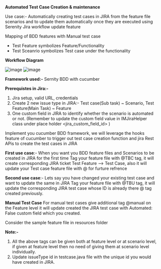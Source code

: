**Automated Test Case Creation & maintenance**

Use case:- Automatically creating test cases in JIRA from the feature file scenarios and to update them automatically once they are executed using Serenity Jira workflow update feature

Mapping of BDD features with Manual test case

- Test Feature symbolizes Feature/Functionality
- Test Sceanrio symbolizes Test case under the functionality

**Workflow Diagram**

![image](https://user-images.githubusercontent.com/19408058/126687060-1229e4dd-386e-473a-a5f3-db4fb0333ae1.png)
![image](https://user-images.githubusercontent.com/19408058/126687066-0649bf25-e932-4ff3-b865-f2cb5160cc06.png)



**Framework used:-** 
Sernity BDD with cucumber


**Prerequistes in Jira:-**
1. Jira setup, valid URL, credentials
2. Create 2 new issue type in JIRA:- Test case(Sub task) ~ Scenario, Test Feature(Main Task) ~ Feature
3. One custom field in JIRA to identify whether the scenario is automated or not. (Remember to update the custom field value in IMJiraHelper class under place holder <jira_custom_field_id> )

Implement you cucumber BDD framework, we will leverage the hooks feature of cucumber to trigger out test case creation function and jira Rest APis to create the test cases in JIRA


**First use case**:- When you want you BDD feature files and Scenarios to be created in JIRA for the first time
Tag your feature file with @TBC tag, it will create corresponding JIRA ticket Test Feature --> Test Case, also it will update your Test case feature file with @<JIRA-ID> for furture refrence 

**Second use case**:- Lets say you have changed your existing test case and want to update the same in JIRA 
Tag your feature file with @TBU tag, it will update the corresponding JIRA test case whose ID is already there @<JIRA-ID> tag created previously.

**Manual Test Case**
For manual test cases give additional tag @manual on the Feature level it will update created the JIRA test case with Automated: False custom field which you created.

Consider the sample feature file in resources folder

**Note:-** 
1. All the above tags can be given both at feature level or at scenario level, if given at feature level then no need of giving them at scenario level individually. 
2. Update issueType id in testcase.java file with the unique id you would have created in JIRA.



